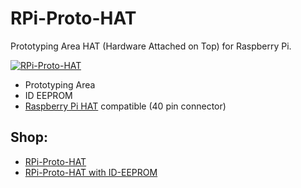 # RPi-Proto-HAT
Prototyping Area HAT (Hardware Attached on Top) for Raspberry Pi.

[![RPi-Proto-HAT](https://github.com/watterott/RPi-Proto-HAT/raw/master/hardware/RPi-Proto-HAT_v10.jpg)](http://www.watterott.com/en/RPi-Proto-HAT)

* Prototyping Area
* ID EEPROM
* [Raspberry Pi HAT](https://github.com/raspberrypi/hats) compatible (40 pin connector)


## Shop:
* [RPi-Proto-HAT](http://www.watterott.com/en/RPi-Proto-HAT)
* [RPi-Proto-HAT with ID-EEPROM](http://www.watterott.com/en/RPi-Proto-HAT-ID-EEPROM)
